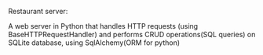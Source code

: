 Restaurant server:

A web server in Python that handles HTTP requests (using BaseHTTPRequestHandler) and performs CRUD
operations(SQL queries) on SQLite database, using SqlAlchemy(ORM for python)
